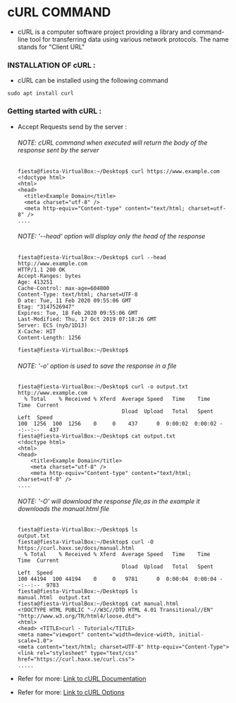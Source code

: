 # cURL COMMAND
  * cURL is a computer software project providing a library and command-line tool for transferring data using various network protocols. The name stands for "Client URL"
  
### INSTALLATION OF cURL :
  * cURL can be installed using the following command
  
  ```console
  sudo apt install curl
  ```
  
### Getting started with cURL :
  - Accept Requests send by the server :
    ###### NOTE: cURL command when executed will return the body of the response sent by the server
    ```console
    fiesta@fiesta-VirtualBox:~/Desktop$ curl https://www.example.com
    <!doctype html>
    <html>
    <head>
      <title>Example Domain</title>
      <meta charset="utf-8" />
      <meta http-equiv="Content-type" content="text/html; charset=utf-8" />
    ....
    ```
  
    ###### NOTE: '--head' option will display only the head of the response
    ```console
    fiesta@fiesta-VirtualBox:~/Desktop$ curl --head http://www.example.com
    HTTP/1.1 200 OK
    Accept-Ranges: bytes
    Age: 413251
    Cache-Control: max-age=604800
    Content-Type: text/html; charset=UTF-8
    D ate: Tue, 11 Feb 2020 09:55:06 GMT
    Etag: "3147526947"
    Expires: Tue, 18 Feb 2020 09:55:06 GMT
    Last-Modified: Thu, 17 Oct 2019 07:18:26 GMT
    Server: ECS (nyb/1D13)
    X-Cache: HIT
    Content-Length: 1256

    fiesta@fiesta-VirtualBox:~/Desktop$
    ```
    ###### NOTE: '-o' option is used to save the response in a file
    ```console
    fiesta@fiesta-VirtualBox:~/Desktop$ curl -o output.txt http://www.example.com
      % Total    % Received % Xferd  Average Speed   Time    Time     Time  Current
                                     Dload  Upload   Total   Spent    Left  Speed
    100  1256  100  1256    0     0    437      0  0:00:02  0:00:02 --:--:--   437
    fiesta@fiesta-VirtualBox:~/Desktop$ cat output.txt
    <!doctype html>
    <html>
    <head>
        <title>Example Domain</title>
        <meta charset="utf-8" />
        <meta http-equiv="Content-type" content="text/html; charset=utf-8" />
    ....
    ```
    
    ###### NOTE: '-O' will download the response file,as in the example it downloads the manual.html file 
    ```console
    fiesta@fiesta-VirtualBox:~/Desktop$ ls
    output.txt
    fiesta@fiesta-VirtualBox:~/Desktop$ curl -O https://curl.haxx.se/docs/manual.html
      % Total    % Received % Xferd  Average Speed   Time    Time     Time  Current
                                     Dload  Upload   Total   Spent    Left  Speed
    100 44194  100 44194    0     0   9781      0  0:00:04  0:00:04 --:--:--  9783
    fiesta@fiesta-VirtualBox:~/Desktop$ ls
    manual.html  output.txt
    fiesta@fiesta-VirtualBox:~/Desktop$ cat manual.html
    <!DOCTYPE HTML PUBLIC "-//W3C//DTD HTML 4.01 Transitional//EN" "http://www.w3.org/TR/html4/loose.dtd">
    <html>
    <head> <TITLE>curl - Tutorial</TITLE>
    <meta name="viewport" content="width=device-width, initial-scale=1.0">
    <meta content="text/html; charset=UTF-8" http-equiv="Content-Type">
    <link rel="stylesheet" type="text/css" href="https://curl.haxx.se/curl.css">
    .....
    ```
  
  - Refer for more: [Link to cURL Documentation](https://curl.haxx.se/docs/httpscripting.html)
  
  - Refer for more: [Link to cURL Options](https://curl.haxx.se/docs/manual.html)
